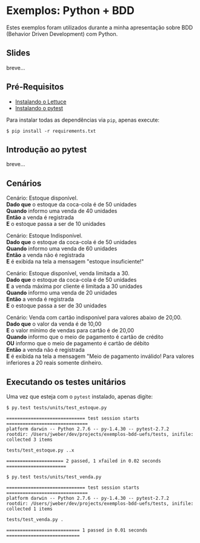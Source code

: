 # Exemplos: Python + BDD
Estes exemplos foram utilizados durante a minha apresentação sobre BDD (Behavior Driven Development) com Python.

## Slides
breve...

## Pré-Requisitos
* [Instalando o Lettuce](http://lettuce.it/intro/install.html)
* [Instalando o pytest](http://pytest.org/latest/getting-started.html)

Para instalar todas as dependências via ```pip```, apenas execute:

```shell
$ pip install -r requirements.txt
```

## Introdução ao pytest
breve...

## Cenários

Cenário: Estoque disponível.  
**Dado que** o estoque da coca-cola é de 50 unidades  
**Quando** informo uma venda de 40 unidades  
**Então** a venda é registrada  
  **E** o estoque passa a ser de 10 unidades

Cenário: Estoque Indisponível.  
**Dado que** o estoque da coca-cola é de 50 unidades  
**Quando** informo uma venda de 60 unidades  
**Então** a venda não é registrada  
  **E** é exibida na tela a mensagem "estoque
insuficiente!"  

Cenário: Estoque disponível, venda limitada a 30.  
**Dado que** o estoque da coca-cola é de 50 unidades  
  **E** a venda máxima por cliente é limitada a 30 unidades  
**Quando** informo uma venda de 20 unidades   
**Então** a venda é registrada  
  **E** o estoque passa a ser de 30 unidades  

Cenário: Venda com cartão indisponível para valores abaixo de 20,00.  
**Dado que** o valor da venda é de 10,00  
  **E** o valor mínimo de vendas para cartão é de 20,00  
**Quando** informo que o meio de pagamento é cartão de crédito  
  **OU** informo que o meio de pagamento é cartão de débito  
**Então** a venda não é registrada  
  **E** é exibida na tela a mensagem "Meio de pagamento inválido! Para valores
inferiores a 20 reais somente dinheiro.  

## Executando os testes unitários
Uma vez que esteja com o ```pytest``` instalado, apenas digite:
```shell
$ py.test tests/units/test_estoque.py

============================= test session starts ==============================
platform darwin -- Python 2.7.6 -- py-1.4.30 -- pytest-2.7.2
rootdir: /Users/jweber/dev/projects/exemplos-bdd-uefs/tests, inifile:
collected 3 items

tests/test_estoque.py ..x

===================== 2 passed, 1 xfailed in 0.02 seconds ======================
```
```shell
$ py.test tests/units/test_venda.py

============================= test session starts ==============================
platform darwin -- Python 2.7.6 -- py-1.4.30 -- pytest-2.7.2
rootdir: /Users/jweber/dev/projects/exemplos-bdd-uefs/tests, inifile:
collected 1 items

tests/test_venda.py .

=========================== 1 passed in 0.01 seconds ===========================
```
